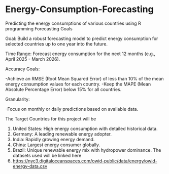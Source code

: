 # Energy-Consumption-Forecasting
Predicting the energy consumptions of various countries using R programming
Forecasting Goals

Goal: Build a robust forecasting model to predict energy consumption for selected countries up to one year into the future.

Time Range: Forecast energy consumption for the next 12 months (e.g., April 2025 - March 2026).

Accuracy Goals:

-Achieve an RMSE (Root Mean Squared Error) of less than 10% of the mean energy consumption values for each country.
-Keep the MAPE (Mean Absolute Percentage Error) below 15% for all countries.

Granularity:

-Focus on monthly or daily predictions based on available data.

The Target Countries for this project will be 
1. United States: High energy consumption with detailed historical data.
2. Germany: A leading renewable energy adopter.
3. India: Rapidly growing energy demand.
4. China: Largest energy consumer globally.
5. Brazil: Unique renewable energy mix with hydropower dominance.
The datasets used will be linked here
1. https://nyc3.digitaloceanspaces.com/owid-public/data/energy/owid-energy-data.csv
